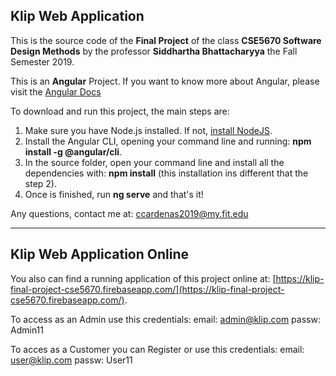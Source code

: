 ## Klip Web Application

This is the source code of the **Final Project** of the class **CSE5670 Software Design Methods** by the professor **Siddhartha Bhattacharyya** the Fall Semester 2019.

This is an **Angular** Project. If you want to know more about Angular, please visit the [Angular Docs](https://angular.io/)

To download and run this project, the main steps are:

1. Make sure you have Node.js installed. If not, [install NodeJS](https://nodejs.org/).
2. Install the Angular CLI, opening your command line and running: **npm install -g @angular/cli**.
3. In the source folder, open your command line and install all the dependencies with:  **npm install** (this installation ins different that the step 2).
4. Once is finished, run **ng serve** and that's it!

Any questions, contact me at: ccardenas2019@my.fit.edu

---

## Klip Web Application Online

You also can find a running application of this project online at: [https://klip-final-project-cse5670.firebaseapp.com/](https://klip-final-project-cse5670.firebaseapp.com/).

To access as an Admin use this credentials:
    email: admin@klip.com
    passw: Admin11

To acces as a Customer you can Register or use this credentials:
    email: user@klip.com
    passw: User11
